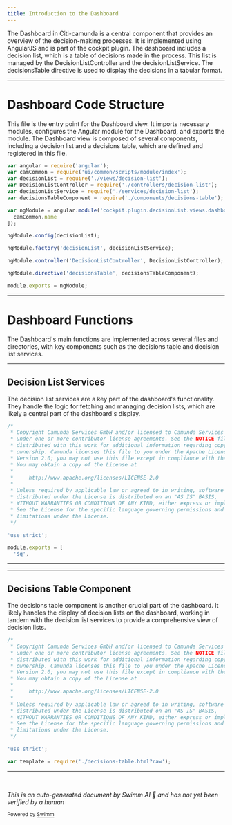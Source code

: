 ```yaml
---
title: Introduction to the Dashboard
---
```

The Dashboard in Citi-camunda is a central component that provides an overview of the decision-making processes. It is implemented using AngularJS and is part of the cockpit plugin. The dashboard includes a decision list, which is a table of decisions made in the process. This list is managed by the DecisionListController and the decisionListService. The decisionsTable directive is used to display the decisions in a tabular format.

<SwmSnippet path="/webapps/frontend/ui/cockpit/plugins/decisionList/app/views/dashboard/index.js" line="20">

---

# Dashboard Code Structure

This file is the entry point for the Dashboard view. It imports necessary modules, configures the Angular module for the Dashboard, and exports the module. The Dashboard view is composed of several components, including a decision list and a decisions table, which are defined and registered in this file.

```javascript
var angular = require('angular');
var camCommon = require('ui/common/scripts/module/index');
var decisionList = require('./views/decision-list');
var DecisionListController = require('./controllers/decision-list');
var decisionListService = require('./services/decision-list');
var decisionsTableComponent = require('./components/decisions-table');

var ngModule = angular.module('cockpit.plugin.decisionList.views.dashboard', [
  camCommon.name
]);

ngModule.config(decisionList);

ngModule.factory('decisionList', decisionListService);

ngModule.controller('DecisionListController', DecisionListController);

ngModule.directive('decisionsTable', decisionsTableComponent);

module.exports = ngModule;
```

---

</SwmSnippet>

# Dashboard Functions

The Dashboard's main functions are implemented across several files and directories, with key components such as the decisions table and decision list services.

<SwmSnippet path="/webapps/frontend/ui/cockpit/plugins/decisionList/app/views/dashboard/services/decision-list.js" line="1">

---

## Decision List Services

The decision list services are a key part of the dashboard's functionality. They handle the logic for fetching and managing decision lists, which are likely a central part of the dashboard's display.

```javascript
/*
 * Copyright Camunda Services GmbH and/or licensed to Camunda Services GmbH
 * under one or more contributor license agreements. See the NOTICE file
 * distributed with this work for additional information regarding copyright
 * ownership. Camunda licenses this file to you under the Apache License,
 * Version 2.0; you may not use this file except in compliance with the License.
 * You may obtain a copy of the License at
 *
 *     http://www.apache.org/licenses/LICENSE-2.0
 *
 * Unless required by applicable law or agreed to in writing, software
 * distributed under the License is distributed on an "AS IS" BASIS,
 * WITHOUT WARRANTIES OR CONDITIONS OF ANY KIND, either express or implied.
 * See the License for the specific language governing permissions and
 * limitations under the License.
 */

'use strict';

module.exports = [
  '$q',
```

---

</SwmSnippet>

<SwmSnippet path="/webapps/frontend/ui/cockpit/plugins/decisionList/app/views/dashboard/components/decisions-table.js" line="1">

---

## Decisions Table Component

The decisions table component is another crucial part of the dashboard. It likely handles the display of decision lists on the dashboard, working in tandem with the decision list services to provide a comprehensive view of decision lists.

```javascript
/*
 * Copyright Camunda Services GmbH and/or licensed to Camunda Services GmbH
 * under one or more contributor license agreements. See the NOTICE file
 * distributed with this work for additional information regarding copyright
 * ownership. Camunda licenses this file to you under the Apache License,
 * Version 2.0; you may not use this file except in compliance with the License.
 * You may obtain a copy of the License at
 *
 *     http://www.apache.org/licenses/LICENSE-2.0
 *
 * Unless required by applicable law or agreed to in writing, software
 * distributed under the License is distributed on an "AS IS" BASIS,
 * WITHOUT WARRANTIES OR CONDITIONS OF ANY KIND, either express or implied.
 * See the License for the specific language governing permissions and
 * limitations under the License.
 */

'use strict';

var template = require('./decisions-table.html?raw');

```

---

</SwmSnippet>

&nbsp;

*This is an auto-generated document by Swimm AI 🌊 and has not yet been verified by a human*

<SwmMeta version="3.0.0" repo-id="Z2l0aHViJTNBJTNBQ2l0aS1jYW11bmRhJTNBJTNBZ2lsYWRuYXZvdA==" repo-name="Citi-camunda" doc-type="overview"><sup>Powered by [Swimm](/)</sup></SwmMeta>

